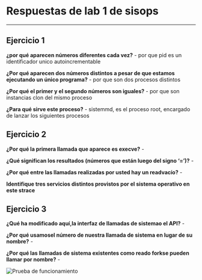 # Respuestas de lab 1 de sisops
----
## Ejercicio 1
**¿por  qué  aparecen  números diferentes cada vez?** - por que pid es un identificador unico autoincrementable

**¿Por  qué  aparecen  dos  números distintos a pesar de que estamos ejecutando un único programa?** - por que son dos procesos distintos

**¿Por qué el primer y el segundo números son iguales?** - por que son instancias clon del mismo proceso

**¿Para  qué  sirve  este proceso?** - sistemmd, es el proceso root, encargado de lanzar los siguientes procesos

## Ejercicio 2
**¿Por qué la primera llamada que aparece es execve?** - 

**¿Qué significan los resultados (números que están luego del signo ‘=’)?** - 

**¿Por qué entre las llamadas realizadas por usted hay un readvacío?** - 

**Identifique  tres  servicios  distintos  provistos  por  el  sistema  operativo  en  este strace**

## Ejercicio 3

**¿Qué ha modificado aquí,la interfaz de llamadas de sistemao el API?** - 

**¿Por qué usamosel número de nuestra llamada de sistema en lugar de su nombre?** - 

**¿Por qué las llamadas de sistema existentes como reado forkse pueden llamar por nombre?** - 

![Prueba de funcionamiento](changeme)

